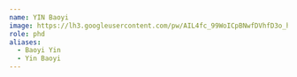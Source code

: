 ```yaml
---
name: YIN Baoyi
image: https://lh3.googleusercontent.com/pw/AIL4fc_99WoICpBNwfDVhfD3o_hmzv2WkdccBQZ1lLGUMX1fdkGhPMpn3qGzZqQswmT8rAYvNL2ByFT2F7jVmIshIbCHqGSOH-IF6SOVMi89NFfO7rzpFK6j18ijAl-PVQyB03hphkvVM_kDaZVim1Ij7pGU=w1530-h1530-s-no
role: phd
aliases:
  - Baoyi Yin
  - Yin Baoyi
---
```

